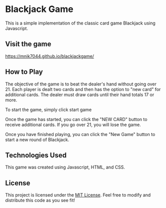 # Blackjack Game

This is a simple implementation of the classic card game Blackjack using Javascript. 

## Visit the game 

https://mnik7044.github.io/blackjackgame/

## How to Play

The objective of the game is to beat the dealer's hand without going over 21. Each player is dealt two cards and then has the option to "new card" for additional cards. The dealer must draw cards until their hand totals 17 or more.

To start the game, simply click start game

Once the game has started, you can click the "NEW CARD" button to receive additional cards. If you go over 21, you will lose the game. 

Once you have finished playing, you can click the "New Game" button to start a new round of Blackjack.

## Technologies Used

This game was created using Javascript, HTML, and CSS. 
 

## License

This project is licensed under the [MIT License](https://opensource.org/licenses/MIT). Feel free to modify and distribute this code as you see fit!
